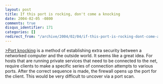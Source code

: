 ```yaml
---
layout: post
title: If this port is rocking, don't come a knocking
date: 2004-02-05 -0800
comments: true
disqus_identifier: 171
categories: []
redirect_from: "/archive/2004/02/04/if-this-port-is-rocking-dont-come-a-knocking.aspx/"
---
```


[\>Port knocking](http://www.portknocking.org/) is a method of
establishing extra security between a networked computer and the outside
world. It seems like a great idea. For hosts that are running private
services that need to be connected to the net, require clients to make a
specific series of connection attempts to various ports. After the
correct sequence is made, the firewall opens up the port for the client.
This would be very difficult to uncover via a port scan.

